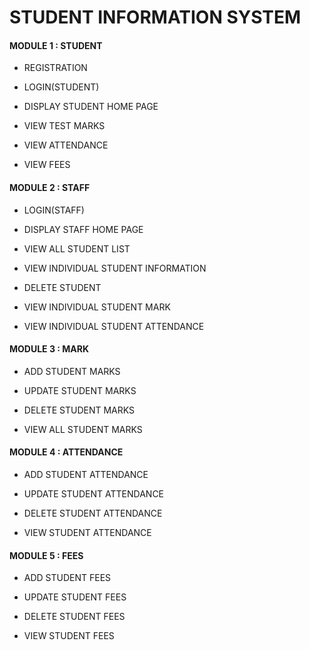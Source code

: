 # STUDENT INFORMATION SYSTEM
#### MODULE 1 : STUDENT

 * REGISTRATION
 
 * LOGIN(STUDENT)
 
 * DISPLAY STUDENT HOME PAGE
 
 * VIEW TEST MARKS
 
 * VIEW ATTENDANCE
 
 * VIEW FEES
 
#### MODULE 2 : STAFF

 * LOGIN(STAFF)
 
 * DISPLAY STAFF HOME PAGE
 
 * VIEW ALL STUDENT LIST
 
 * VIEW INDIVIDUAL STUDENT INFORMATION
 
 * DELETE STUDENT
 
 * VIEW INDIVIDUAL STUDENT MARK
 
 * VIEW INDIVIDUAL STUDENT ATTENDANCE

#### MODULE 3 : MARK

  * ADD STUDENT MARKS
  
  * UPDATE STUDENT MARKS
  
  * DELETE STUDENT MARKS
  
  * VIEW ALL STUDENT MARKS
  
#### MODULE 4 : ATTENDANCE

  * ADD STUDENT ATTENDANCE
  
  * UPDATE STUDENT ATTENDANCE
  
  * DELETE STUDENT ATTENDANCE 
  
  * VIEW STUDENT ATTENDANCE
  
#### MODULE 5 : FEES

  * ADD STUDENT FEES
  
  * UPDATE STUDENT FEES
  
  * DELETE STUDENT FEES
  
  * VIEW STUDENT FEES